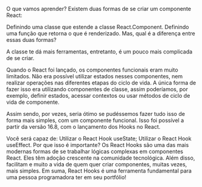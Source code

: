 O que vamos aprender?
Existem duas formas de se criar um componente React:

Definindo uma classe que estende a classe React.Component.
Definindo uma função que retorna o que é renderizado.
Mas, qual é a diferença entre essas duas formas?

A classe te dá mais ferramentas, entretanto, é um pouco mais complicada de se criar.

Quando o React foi lançado, os componentes funcionais eram muito limitados. Não era possível utilizar estados nesses componentes, nem realizar operações nas diferentes etapas do ciclo de vida. A única forma de fazer isso era utilizando componentes de classe, assim poderíamos, por exemplo, definir estados, acessar contextos ou usar métodos de ciclo de vida de componente.

Assim sendo, por vezes, seria ótimo se pudéssemos fazer tudo isso de forma mais simples, com um componente funcional. Isso foi possível a partir da versão 16.8, com o lançamento dos Hooks no React.

Você será capaz de:
Utilizar o React Hook useState;
Utilizar o React Hook useEffect.
Por que isso é importante?
Os React Hooks são uma das mais modernas formas de se trabalhar lógicas complexas em componentes React. Eles têm adoção crescente na comunidade tecnológica. Além disso, facilitam e muito a vida de quem quer criar componentes, muitas vezes, mais simples. Em suma, React Hooks é uma ferramenta fundamental para uma pessoa programadora ter em seu portfólio!